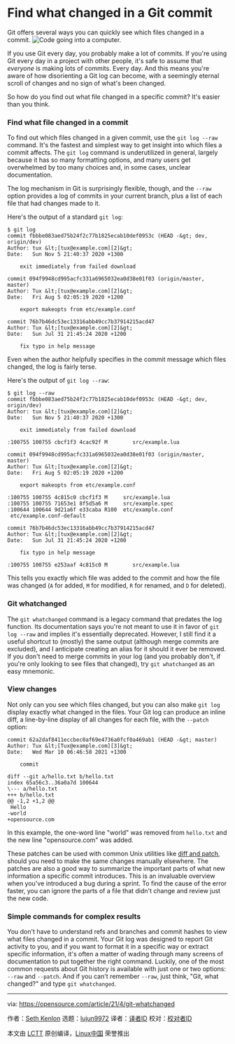 [#]: subject: (Find what changed in a Git commit)
[#]: via: (https://opensource.com/article/21/4/git-whatchanged)
[#]: author: (Seth Kenlon https://opensource.com/users/seth)
[#]: collector: (lujun9972)
[#]: translator: ( )
[#]: reviewer: ( )
[#]: publisher: ( )
[#]: url: ( )

Find what changed in a Git commit
======
Git offers several ways you can quickly see which files changed in a
commit.
![Code going into a computer.][1]

If you use Git every day, you probably make a lot of commits. If you're using Git every day in a project with other people, it's safe to assume that _everyone_ is making lots of commits. Every day. And this means you're aware of how disorienting a Git log can become, with a seemingly eternal scroll of changes and no sign of what's been changed.

So how do you find out what file changed in a specific commit? It's easier than you think.

### Find what file changed in a commit

To find out which files changed in a given commit, use the `git log --raw` command. It's the fastest and simplest way to get insight into which files a commit affects. The `git log` command is underutilized in general, largely because it has so many formatting options, and many users get overwhelmed by too many choices and, in some cases, unclear documentation.

The log mechanism in Git is surprisingly flexible, though, and the `--raw` option provides a log of commits in your current branch, plus a list of each file that had changes made to it.

Here's the output of a standard `git log`:


```
$ git log
commit fbbbe083aed75b24f2c77b1825ecab10def0953c (HEAD -&gt; dev, origin/dev)
Author: tux &lt;[tux@example.com][2]&gt;
Date:   Sun Nov 5 21:40:37 2020 +1300

    exit immediately from failed download

commit 094f9948cd995acfc331a6965032ea0d38e01f03 (origin/master, master)
Author: Tux &lt;[tux@example.com][2]&gt;
Date:   Fri Aug 5 02:05:19 2020 +1200

    export makeopts from etc/example.conf

commit 76b7b46dc53ec13316abb49cc7b37914215acd47
Author: Tux &lt;[tux@example.com][2]&gt;
Date:   Sun Jul 31 21:45:24 2020 +1200

    fix typo in help message
```

Even when the author helpfully specifies in the commit message which files changed, the log is fairly terse.

Here's the output of `git log --raw`:


```
$ git log --raw
commit fbbbe083aed75b24f2c77b1825ecab10def0953c (HEAD -&gt; dev, origin/dev)
Author: tux &lt;[tux@example.com][2]&gt;
Date:   Sun Nov 5 21:40:37 2020 +1300

    exit immediately from failed download

:100755 100755 cbcf1f3 4cac92f M        src/example.lua

commit 094f9948cd995acfc331a6965032ea0d38e01f03 (origin/master, master)
Author: Tux &lt;[tux@example.com][2]&gt;
Date:   Fri Aug 5 02:05:19 2020 +1200

    export makeopts from etc/example.conf
   
:100755 100755 4c815c0 cbcf1f3 M     src/example.lua
:100755 100755 71653e1 8f5d5a6 M     src/example.spec
:100644 100644 9d21a6f e33caba R100  etc/example.conf  etc/example.conf-default

commit 76b7b46dc53ec13316abb49cc7b37914215acd47
Author: Tux &lt;[tux@example.com][2]&gt;
Date:   Sun Jul 31 21:45:24 2020 +1200

    fix typo in help message

:100755 100755 e253aaf 4c815c0 M        src/example.lua
```

This tells you exactly which file was added to the commit and how the file was changed (`A` for added, `M` for modified, `R` for renamed, and `D` for deleted).

### Git whatchanged

The `git whatchanged` command is a legacy command that predates the log function. Its documentation says you're not meant to use it in favor of `git log --raw` and implies it's essentially deprecated. However, I still find it a useful shortcut to (mostly) the same output (although merge commits are excluded), and I anticipate creating an alias for it should it ever be removed. If you don't need to merge commits in your log (and you probably don't, if you're only looking to see files that changed), try `git whatchanged` as an easy mnemonic.

### View changes

Not only can you see which files changed, but you can also make `git log` display exactly what changed in the files. Your Git log can produce an inline diff, a line-by-line display of all changes for each file, with the `--patch` option:


```
commit 62a2daf8411eccbec0af69e4736a0fcf0a469ab1 (HEAD -&gt; master)
Author: Tux &lt;[Tux@example.com][3]&gt;
Date:   Wed Mar 10 06:46:58 2021 +1300

    commit

diff --git a/hello.txt b/hello.txt
index 65a56c3..36a0a7d 100644
\--- a/hello.txt
+++ b/hello.txt
@@ -1,2 +1,2 @@
 Hello
-world
+opensource.com
```

In this example, the one-word line "world" was removed from `hello.txt` and the new line "opensource.com" was added.

These patches can be used with common Unix utilities like [diff and patch][4], should you need to make the same changes manually elsewhere. The patches are also a good way to summarize the important parts of what new information a specific commit introduces. This is an invaluable overview when you've introduced a bug during a sprint. To find the cause of the error faster, you can ignore the parts of a file that didn't change and review just the new code.

### Simple commands for complex results

You don't have to understand refs and branches and commit hashes to view what files changed in a commit. Your Git log was designed to report Git activity to you, and if you want to format it in a specific way or extract specific information, it's often a matter of wading through many screens of documentation to put together the right command. Luckily, one of the most common requests about Git history is available with just one or two options: `--raw` and `--patch`. And if you can't remember `--raw`, just think, "Git, what changed?" and type `git whatchanged`.

--------------------------------------------------------------------------------

via: https://opensource.com/article/21/4/git-whatchanged

作者：[Seth Kenlon][a]
选题：[lujun9972][b]
译者：[译者ID](https://github.com/译者ID)
校对：[校对者ID](https://github.com/校对者ID)

本文由 [LCTT](https://github.com/LCTT/TranslateProject) 原创编译，[Linux中国](https://linux.cn/) 荣誉推出

[a]: https://opensource.com/users/seth
[b]: https://github.com/lujun9972
[1]: https://opensource.com/sites/default/files/styles/image-full-size/public/lead-images/code_computer_development_programming.png?itok=4OM29-82 (Code going into a computer.)
[2]: mailto:tux@example.com
[3]: mailto:Tux@example.com
[4]: https://opensource.com/article/18/8/diffs-patches
